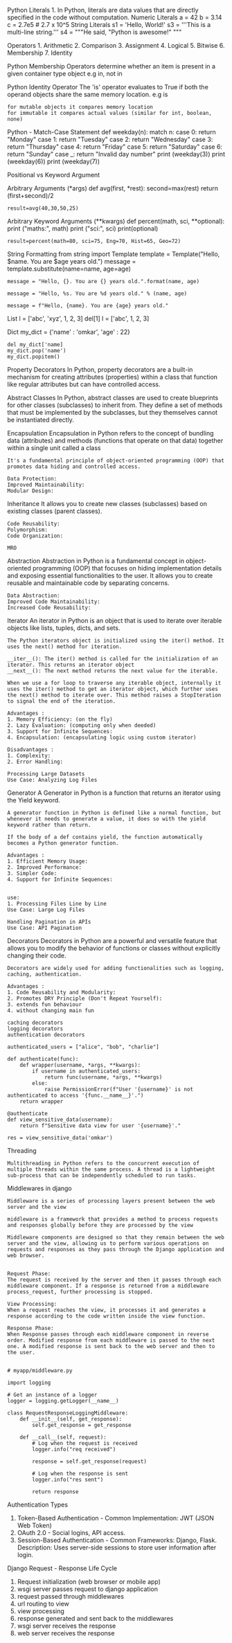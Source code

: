 Python Literals
    1. In Python, literals are data values that are directly specified in the code without computation.
    Numeric Literals
        a = 42
        b = 3.14
        c = 2.7e5  # 2.7 x 10^5
    String Literals
        s1 = 'Hello, World!'
        s3 = '''This is a multi-line
        string.'''
        s4 = """He said, "Python is awesome!" """

Operators
    1. Arithmetic
    2. Comparison
    3. Assignment
    4. Logical
    5. Bitwise
    6. Membership
    7. Identity
    
Python Membership Operators
    determine whether an item is present in a given container type object
    e.g in, not in

Python Identity Operator
    The 'is' operator evaluates to True if both the operand objects share the same memory location. 
    e.g is
    
    for mutable objects it compares memory location
    for immutable it compares actual values (similar for int, boolean, none)

Python - Match-Case Statement
    def weekday(n):
        match n:
            case 0: return "Monday"
            case 1: return "Tuesday"
            case 2: return "Wednesday"
            case 3: return "Thursday"
            case 4: return "Friday"
            case 5: return "Saturday"
            case 6: return "Sunday"
            case _: return "Invalid day number"
        print (weekday(3))
        print (weekday(6))
        print (weekday(7))

Positional vs Keyword Argument

Arbitrary Arguments (*args)
    def avg(first, *rest):
        second=max(rest)
        return (first+second)/2
        
    result=avg(40,30,50,25)

Arbitrary Keyword Arguments (**kwargs)
    def percent(math, sci, **optional):
        print ("maths:", math)
        print ("sci:", sci)
        print(optional)

    result=percent(math=80, sci=75, Eng=70, Hist=65, Geo=72)

String Formatting
    from string import Template
    template = Template("Hello, $name. You are $age years old.")
    message = template.substitute(name=name, age=age)
    
    message = "Hello, {}. You are {} years old.".format(name, age)
    
    message = "Hello, %s. You are %d years old." % (name, age)
    
    message = f"Hello, {name}. You are {age} years old."

List
    l = ['abc', 'xyz', 1, 2, 3]
    del[1]
    l = ['abc', 1, 2, 3]

Dict
    my_dict = {'name' : 'omkar', 'age' : 22}
    
    del my_dict['name]
    my_dict.pop('name')
    my_dict.popitem()
    
    
Property Decorators
    In Python, property decorators are a built-in mechanism for creating attributes (properties) within a class that function like regular attributes but can have controlled access.

Abstract Classes
    In Python, abstract classes are used to create blueprints for other classes (subclasses) to inherit from. 
    They define a set of methods that must be implemented by the subclasses, 
    but they themselves cannot be instantiated directly. 

Encapsulation
    Encapsulation in Python refers to the concept of bundling data (attributes) and methods (functions that operate on that data) together within a single unit called a class
    
    It's a fundamental principle of object-oriented programming (OOP) that promotes data hiding and controlled access.
    
    Data Protection:
    Improved Maintainability:
    Modular Design:

Inheritance
    It allows you to create new classes (subclasses) based on existing classes (parent classes). 
    
    Code Reusability:
    Polymorphism: 
    Code Organization: 
    
    MRO
    
    
Abstraction
    Abstraction in Python is a fundamental concept in object-oriented programming (OOP) that focuses on hiding implementation details and exposing essential functionalities to the user. It allows you to create reusable and maintainable code by separating concerns.
    
    Data Abstraction: 
    Improved Code Maintainability:
    Increased Code Reusability: 
    
    
Iterator
    An iterator in Python is an object that is used to iterate over iterable objects like lists, tuples, dicts, and sets.
    
    The Python iterators object is initialized using the iter() method. It uses the next() method for iteration.
    
    __iter__(): The iter() method is called for the initialization of an iterator. This returns an iterator object
    __next__(): The next method returns the next value for the iterable. 
    
    When we use a for loop to traverse any iterable object, internally it uses the iter() method to get an iterator object, which further uses the next() method to iterate over. This method raises a StopIteration to signal the end of the iteration.
    
    Advantages :
    1. Memory Efficiency: (on the fly)
    2. Lazy Evaluation: (computing only when deeded)
    3. Support for Infinite Sequences:
    4. Encapsulation: (encapsulating logic using custom iterator)
    
    Disadvantages :
    1. Complexity:
    2. Error Handling:
    
    Processing Large Datasets
    Use Case: Analyzing Log Files

Generator
    A Generator in Python is a function that returns an iterator using the Yield keyword. 
    
    A generator function in Python is defined like a normal function, but whenever it needs to generate a value, it does so with the yield keyword rather than return. 
    
    If the body of a def contains yield, the function automatically becomes a Python generator function. 
    
    Advantages : 
    1. Efficient Memory Usage:
    2. Improved Performance:
    3. Simpler Code:
    4. Support for Infinite Sequences:
    
    
    use:
    1. Processing Files Line by Line
    Use Case: Large Log Files
    
    Handling Pagination in APIs
    Use Case: API Pagination



Decorators 
    Decorators in Python are a powerful and versatile feature that allows you to modify the behavior of functions or classes without explicitly changing their code. 
    
    Decorators are widely used for adding functionalities such as logging, caching, authentication.
    
    Advantages : 
    1. Code Reusability and Modularity:
    2. Promotes DRY Principle (Don't Repeat Yourself):
    3. extends fun behaviour
    4. without changing main fun
    
    caching decorators
    logging decorators
    authentication decorators
    
    authenticated_users = ["alice", "bob", "charlie"]

    def authenticate(func):
        def wrapper(username, *args, **kwargs):
            if username in authenticated_users:
                return func(username, *args, **kwargs)
            else:
                raise PermissionError(f"User '{username}' is not authenticated to access '{func.__name__}'.")
        return wrapper
    
    @authenticate
    def view_sensitive_data(username):
        return f"Sensitive data view for user '{username}'."
    
    res = view_sensitive_data('omkar')


Threading
    
    Multithreading in Python refers to the concurrent execution of multiple threads within the same process. A thread is a lightweight sub-process that can be independently scheduled to run tasks. 


Middlewares in django
    
    Middleware is a series of processing layers present between the web server and the view
    
    middleware is a framework that provides a method to process requests and responses globally before they are processed by the view
    
    Middleware components are designed so that they remain between the web server and the view, allowing us to perform various operations on requests and responses as they pass through the Django application and web browser.
    
    
    Request Phase: 
    The request is received by the server and then it passes through each middleware component. If a response is returned from a middleware process_request, further processing is stopped.
    
    View Processing: 
    When a request reaches the view, it processes it and generates a response according to the code written inside the view function.
    
    Response Phase: 
    When Response passes through each middleware component in reverse order. Modified response from each middleware is passed to the next one. A modified response is sent back to the web server and then to the user.
    
    
    # myapp/middleware.py

    import logging

    # Get an instance of a logger
    logger = logging.getLogger(__name__)

    class RequestResponseLoggingMiddleware:
        def __init__(self, get_response):
            self.get_response = get_response

        def __call__(self, request):
            # Log when the request is received
            logger.info("req received")

            response = self.get_response(request)

            # Log when the response is sent
            logger.info("res sent")

            return response



Authentication Types

1. Token-Based Authentication    -  Common Implementation: JWT (JSON Web Token)
2. OAuth 2.0                     -  Social logins, API access.
3. Session-Based Authentication  -  Common Frameworks: Django, Flask.
                                    Description: Uses server-side sessions to store user information after login.


Django Request - Response Life Cycle
1. Request initialization (web browser or mobile app)
2. wsgi server passes request to django application
3. request passed through middlewares
4. url routing to view
5. view processing
6. response generated and sent back to the middlewares
7. wsgi server receives the response
8. web server receives the response